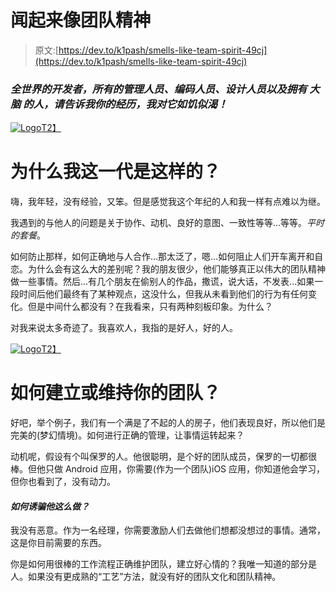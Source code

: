 # 闻起来像团队精神

> 原文:[https://dev.to/k1pash/smells-like-team-spirit-49cj](https://dev.to/k1pash/smells-like-team-spirit-49cj)

### [](#developers-around-the-world-all-managers-coders-designers-and-people-with-brains-please-tell-me-your-experience-im-hungry-for-it)*全世界的开发者，所有的管理人员、编码人员、设计人员以及拥有* ***大脑*** *的人，请告诉我你的经历，我对它如饥似渴！*

[![Logo](../Images/0bbd9cc0ea946718489a08132ad8c97e.png)T2】](https://res.cloudinary.com/practicaldev/image/fetch/s--sgC8TrZT--/c_limit%2Cf_auto%2Cfl_progressive%2Cq_auto%2Cw_880/http://www.triplefff.com/beer-names/smells-like-team-spirit-name.png)

# [](#why-is-my-generation-how-it-is)为什么我这一代是这样的？

嗨，我年轻，没有经验，又笨。但是感觉我这个年纪的人和我一样有点难以为继。

我遇到的与他人的问题是关于协作、动机、良好的意图、一致性等等…等等。*平时的套餐*。

如何防止那样，如何正确地与人合作…那太泛了，嗯…如何阻止人们开车离开和自恋。为什么会有这么大的差别呢？我的朋友很少，他们能够真正以伟大的团队精神做一些事情。然后...有几个朋友在偷别人的作品，撒谎，说大话，不发表...如果一段时间后他们最终有了某种观点，这没什么，但我从未看到他们的行为有任何变化。但是中间什么都没有？在我看来，只有两种刻板印象。为什么？

对我来说太多奇迹了。我喜欢人，我指的是好人，好的人。

[![Logo](../Images/c5174f38551d6b485aad3ceb043fc84a.png)T2】](https://res.cloudinary.com/practicaldev/image/fetch/s--VIQ5BVxM--/c_limit%2Cf_auto%2Cfl_progressive%2Cq_auto%2Cw_880/https://images.unsplash.com/photo-1512577107354-cc925a586320%3Fixlib%3Drb-0.3.5%26ixid%3DeyJhcHBfaWQiOjEyMDd9%26s%3De08130e8cddc1460ae560709f25ef069%26w%3D1000%26q%3D80)

# [](#how-to-build-or-maintain-your-team)如何建立或维持你的团队？

好吧，举个例子，我们有一个满是了不起的人的房子，他们表现良好，所以他们是完美的(梦幻情境)。如何进行正确的管理，让事情运转起来？

动机呢，假设有个叫保罗的人。他很聪明，是个好的团队成员，保罗的一切都很棒。但他只做 Android 应用，你需要(作为一个团队)iOS 应用，你知道他会学习，但你也看到了，没有动力。

#### [](#how-to-trick-him-into-doing-it)***如何诱骗他这么做？***

我没有恶意。作为一名经理，你需要激励人们去做他们想都没想过的事情。通常，这是你目前需要的东西。

你是如何用很棒的工作流程正确维护团队，建立好心情的？我唯一知道的部分是人。如果没有更成熟的“工艺”方法，就没有好的团队文化和团队精神。